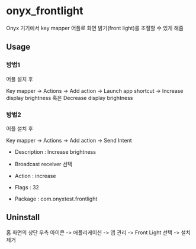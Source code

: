 # onyx_frontlight

Onyx 기기에서 key mapper 어플로 화면 밝기(front light)를 조절할 수 있게 해줌

## Usage

### 방법1

어플 설치 후

Key mapper -> Actions -> Add action -> Launch app shortcut -> Increase display brightness 혹은 Decrease display brightness

### 방법2

어플 설치 후

Key mapper -> Actions -> Add action -> Send Intent


 - Description : Increase brightness

 - Broadcast receiver 선택

 - Action : increase

 - Flags : 32

 - Package : com.onyxtest.frontlight

## Uninstall

홈 화면의 상단 우측 아이콘 -> 애플리케이션 -> 앱 관리 -> Front Light 선택 -> 설치 제거

